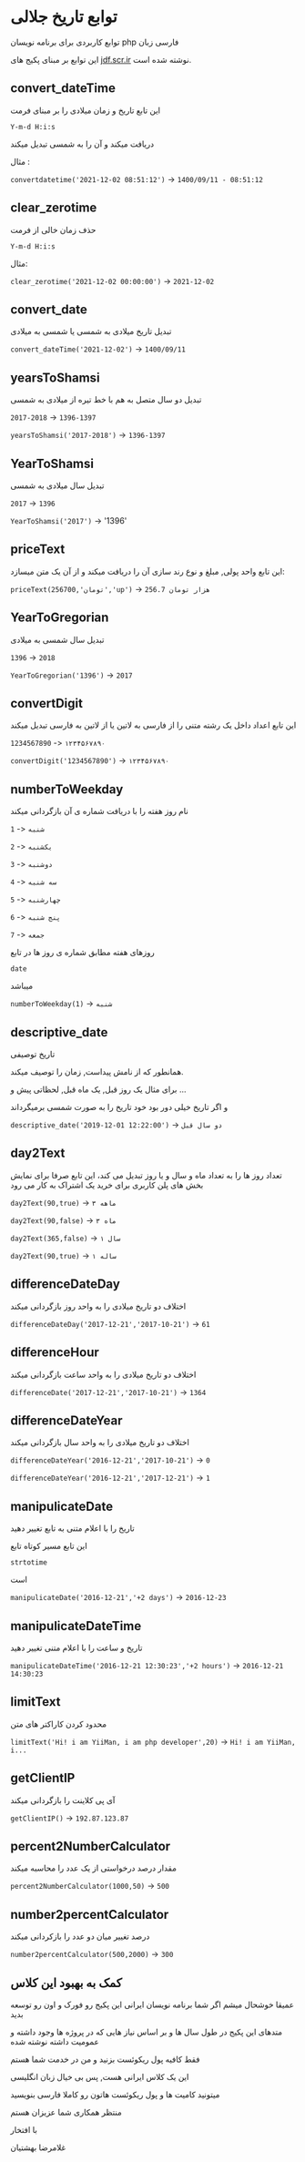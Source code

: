 # توابع تاریخ جلالی

توابع کاربردی برای برنامه نویسان php فارسی زبان

این توابع بر مبنای پکیج های [jdf.scr.ir](https://jdf.scr.ir/jdf/php)  نوشته شده است.

## convert_dateTime

این تابع تاریخ و زمان میلادی را بر مبنای فرمت

`Y-m-d H:i:s`

دریافت میکند و آن را به شمسی تبدیل میکند

مثال :

`convertdatetime('2021-12-02 08:51:12')` -> `1400/09/11 - 08:51:12`

## clear_zerotime

حذف زمان خالی از فرمت

`Y-m-d H:i:s`

مثال:

`clear_zerotime('2021-12-02 00:00:00')` -> `2021-12-02`

## convert_date

تبدیل تاریخ میلادی به شمسی یا شمسی به میلادی

`convert_dateTime('2021-12-02')` -> `1400/09/11`

## yearsToShamsi

تبدیل دو سال متصل به هم با خط تیره از میلادی به شمسی

`2017-2018` -> `1396-1397`

`yearsToShamsi('2017-2018')` -> `1396-1397`

## YearToShamsi

تبدیل سال میلادی به شمسی

`2017` -> `1396`

`YearToShamsi('2017')` -> '1396'

## priceText

این تابع واحد پولی, مبلغ و نوع رند سازی آن را دریافت میکند و از آن یک متن میسازد:

`priceText(256700,'تومان','up')` -> `256.7 هزار تومان`

## YearToGregorian

تبدیل سال شمسی به میلادی

`1396` -> `2018`

`YearToGregorian('1396')` -> `2017`

## convertDigit

این تابع اعداد داخل یک رشته متنی را از فارسی به لاتین یا از لاتین به فارسی تبدیل میکند

`1234567890` -> `۱۲۳۴۵۶۷۸۹۰`

`convertDigit('1234567890')` -> `۱۲۳۴۵۶۷۸۹۰`

## numberToWeekday

نام روز هفته را با دریافت شماره ی آن بازگردانی میکند

`1` -> `شنبه`

`2` -> `یکشنبه`

`3` -> `دوشنبه`

`4` -> `سه شنبه`

`5` -> `چهارشنبه`

`6` -> `پنج شنبه`

`7` -> `جمعه`

روزهای هفته مطابق شماره ی روز ها در تابع

`date`

میباشد

`numberToWeekday(1)` -> `شنبه`

## descriptive_date

تاریخ توصیفی

همانطور که از نامش پیداست, زمان را توصیف میکند.

برای مثال یک روز قبل, یک ماه قبل, لحظاتی پیش و ...

و اگر تاریخ خیلی دور بود خود تاریخ را به صورت شمسی برمیگرداند

`descriptive_date('2019-12-01 12:22:00')` -> `دو سال قبل`

## day2Text

تعداد روز ها را به تعداد ماه و سال و یا روز تبدیل می کند، این تابع صرفا برای نمایش بخش های پلن
 کاربری برای خرید یک اشتراک به کار می رود

`day2Text(90,true)` -> `۳ ماهه`

`day2Text(90,false)` -> `۳ ماه`

`day2Text(365,false)` -> `۱ سال`

`day2Text(90,true)` -> `۱ ساله`

## differenceDateDay

اختلاف دو تاریخ میلادی را به واحد روز بازگردانی میکند

`differenceDateDay('2017-12-21','2017-10-21')` -> `61`

## differenceHour

اختلاف دو تاریخ میلادی را به واحد ساعت بازگردانی میکند

`differenceDate('2017-12-21','2017-10-21')` -> `1364`


## differenceDateYear

اختلاف دو تاریخ میلادی را به واحد سال بازگردانی میکند

`differenceDateYear('2016-12-21','2017-10-21')` -> `0`

`differenceDateYear('2016-12-21','2017-12-21')` -> `1`

## manipulicateDate

تاریخ را با اعلام متنی به تابع تغییر دهید

این تابع مسیر کوتاه تابع

`strtotime`

است

`manipulicateDate('2016-12-21','+2 days')` -> `2016-12-23`

## manipulicateDateTime

تاریخ و ساعت را با اعلام متنی تغییر دهید

`manipulicateDateTime('2016-12-21 12:30:23','+2 hours')` -> `2016-12-21 14:30:23`

## limitText

محدود کردن کاراکتر های متن

`limitText('Hi! i am YiiMan, i am php developer',20)` -> `Hi! i am YiiMan, i...`

## getClientIP

آی پی کلاینت را بازگردانی میکند

`getClientIP()` -> `192.87.123.87`


## percent2NumberCalculator

مقدار درصد درخواستی از یک عدد را محاسبه میکند 

`percent2NumberCalculator(1000,50)` -> `500`

## number2percentCalculator

درصد تغییر میان دو عدد را بازکردانی میکند

`number2percentCalculator(500,2000)` -> `300`

## کمک به بهبود این کلاس

عمیقا خوشحال میشم اگر شما برنامه نویسان ایرانی این پکیج رو فورک و اون رو توسعه بدید

متدهای این پکیج در طول سال ها و بر اساس نیاز هایی که در پروژه ها وجود داشته و عمومیت داشته نوشته شده

فقط کافیه پول ریکوئست بزنید و من در خدمت شما هستم

این یک کلاس ایرانی هست, پس بی خیال زبان انگلیسی

میتونید کامیت ها و پول ریکوئست هاتون رو کاملا فارسی بنویسید

منتظر همکاری شما عزیزان هستم

با افتخار

غلامرضا بهشتیان